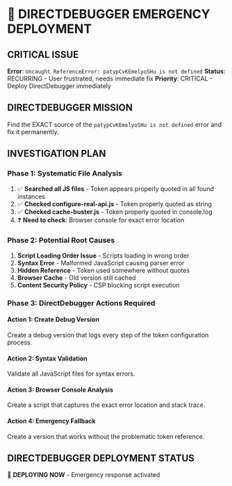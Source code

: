 # 🚨 DIRECTDEBUGGER EMERGENCY DEPLOYMENT

## CRITICAL ISSUE
**Error**: `Uncaught ReferenceError: patypCvKEmelyoSHu is not defined`
**Status**: RECURRING - User frustrated, needs immediate fix
**Priority**: CRITICAL - Deploy DirectDebugger immediately

## DIRECTDEBUGGER MISSION
Find the EXACT source of the `patypCvKEmelyoSHu is not defined` error and fix it permanently.

## INVESTIGATION PLAN

### Phase 1: Systematic File Analysis
1. ✅ **Searched all JS files** - Token appears properly quoted in all found instances
2. ✅ **Checked configure-real-api.js** - Token properly quoted as string
3. ✅ **Checked cache-buster.js** - Token properly quoted in console.log
4. ❓ **Need to check**: Browser console for exact error location

### Phase 2: Potential Root Causes
1. **Script Loading Order Issue** - Scripts loading in wrong order
2. **Syntax Error** - Malformed JavaScript causing parser error
3. **Hidden Reference** - Token used somewhere without quotes
4. **Browser Cache** - Old version still cached
5. **Content Security Policy** - CSP blocking script execution

### Phase 3: DirectDebugger Actions Required

#### Action 1: Create Debug Version
Create a debug version that logs every step of the token configuration process.

#### Action 2: Syntax Validation
Validate all JavaScript files for syntax errors.

#### Action 3: Browser Console Analysis
Create a script that captures the exact error location and stack trace.

#### Action 4: Emergency Fallback
Create a version that works without the problematic token reference.

## DIRECTDEBUGGER DEPLOYMENT STATUS
🚀 **DEPLOYING NOW** - Emergency response activated